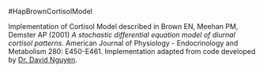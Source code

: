 #HapBrownCortisolModel


Implementation of Cortisol Model described in Brown EN, Meehan PM, Demster AP (2001) *A stochastic differential equation model of diurnal cortisol patterns*. American Journal of Physiology - Endocrinology and Metabolism 280: E450-E461.  Implementation adapted from code developed by [Dr. David Nguyen](http://www.linkedin.com/profile/view?id=107523944&authType=NAME_SEARCH&authToken=2gcd&locale=en_US&srchid=348181891391118683679&srchindex=1&srchtotal=1230&trk=vsrp_people_res_name&trkInfo=VSRPsearchId%3A348181891391118683679%2CVSRPtargetId%3A107523944%2CVSRPcmpt%3Aprimary).
